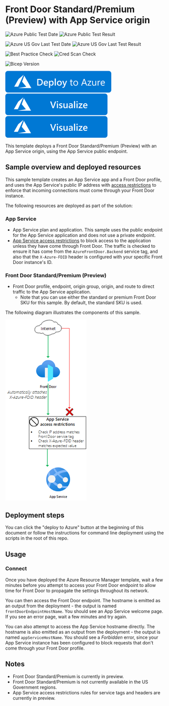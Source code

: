 # Front Door Standard/Premium (Preview) with App Service origin

![Azure Public Test Date](https://azurequickstartsservice.blob.core.windows.net/badges/quickstarts/microsoft.network/front-door-standard-premium-app-service-public/PublicLastTestDate.svg)
![Azure Public Test Result](https://azurequickstartsservice.blob.core.windows.net/badges/quickstarts/microsoft.network/front-door-standard-premium-app-service-public/PublicDeployment.svg)

![Azure US Gov Last Test Date](https://azurequickstartsservice.blob.core.windows.net/badges/quickstarts/microsoft.network/front-door-standard-premium-app-service-public/FairfaxLastTestDate.svg)
![Azure US Gov Last Test Result](https://azurequickstartsservice.blob.core.windows.net/badges/quickstarts/microsoft.network/front-door-standard-premium-app-service-public/FairfaxDeployment.svg)

![Best Practice Check](https://azurequickstartsservice.blob.core.windows.net/badges/quickstarts/microsoft.network/front-door-standard-premium-app-service-public/BestPracticeResult.svg)
![Cred Scan Check](https://azurequickstartsservice.blob.core.windows.net/badges/quickstarts/microsoft.network/front-door-standard-premium-app-service-public/CredScanResult.svg)

![Bicep Version](https://azurequickstartsservice.blob.core.windows.net/badges/quickstarts/microsoft.network/front-door-standard-premium-app-service-public/BicepVersion.svg)

[![Deploy To Azure](https://raw.githubusercontent.com/Azure/azure-quickstart-templates/master/1-CONTRIBUTION-GUIDE/images/deploytoazure.svg?sanitize=true)](https://portal.azure.com/#create/Microsoft.Template/uri/https%3A%2F%2Fraw.githubusercontent.com%2FAzure%2Fazure-quickstart-templates%2Fmaster%2Fquickstarts%2Fmicrosoft.network%2Ffront-door-standard-premium-app-service-public%2Fazuredeploy.json)  [![Visualize](https://raw.githubusercontent.com/Azure/azure-quickstart-templates/master/1-CONTRIBUTION-GUIDE/images/visualizebutton.svg?sanitize=true)](http://armviz.io/#/?load=https%3A%2F%2Fraw.githubusercontent.com%2FAzure%2Fazure-quickstart-templates%2Fmaster%2Fquickstarts%2Fmicrosoft.network%2Ffront-door-standard-premium-app-service-public%2Fazuredeploy.json)
[![Visualize](https://raw.githubusercontent.com/Azure/azure-quickstart-templates/master/1-CONTRIBUTION-GUIDE/images/visualizebutton.svg?sanitize=true)](http://armviz.io/#/?load=https%3A%2F%2Fraw.githubusercontent.com%2FAzure%2Fazure-quickstart-templates%2Fmaster%2Fquickstarts%2Fmicrosoft.network%2Ffront-door-standard-premium-app-service-public%2Fazuredeploy.json)

This template deploys a Front Door Standard/Premium (Preview) with an App Service origin, using the App Service public endpoint.

## Sample overview and deployed resources

This sample template creates an App Service app and a Front Door profile, and uses the App Service's public IP address with [access restrictions](https://docs.microsoft.com/azure/app-service/app-service-ip-restrictions) to enforce that incoming connections must come through your Front Door instance.

The following resources are deployed as part of the solution:

### App Service
- App Service plan and application. This sample uses the public endpoint for the App Service application and does not use a private endpoint.
- [App Service access restrictions](https://docs.microsoft.com/azure/app-service/app-service-ip-restrictions) to block access to the application unless they have come through Front Door. The traffic is checked to ensure it has come from the `AzureFrontDoor.Backend` service tag, and also that the `X-Azure-FDID` header is configured with your specific Front Door instance's ID.

### Front Door Standard/Premium (Preview)
- Front Door profile, endpoint, origin group, origin, and route to direct traffic to the App Service application.
  - Note that you can use either the standard or premium Front Door SKU for this sample. By default, the standard SKU is used.

The following diagram illustrates the components of this sample.

![Architecture diagram showing traffic inspected by App Service access restrictions.](images/diagram.png)

## Deployment steps

You can click the "deploy to Azure" button at the beginning of this document or follow the instructions for command line deployment using the scripts in the root of this repo.

## Usage

### Connect

Once you have deployed the Azure Resource Manager template, wait a few minutes before you attempt to access your Front Door endpoint to allow time for Front Door to propagate the settings throughout its network.

You can then access the Front Door endpoint. The hostname is emitted as an output from the deployment - the output is named `frontDoorEndpointHostName`. You should see an App Service welcome page. If you see an error page, wait a few minutes and try again.

You can also attempt to access the App Service hostname directly. The hostname is also emitted as an output from the deployment - the output is named `appServiceHostName`. You should see a _Forbidden_ error, since your App Service instance has been configured to block requests that don't come through your Front Door profile.

## Notes

- Front Door Standard/Premium is currently in preview.
- Front Door Standard/Premium is not currently available in the US Government regions.
- App Service access restrictions rules for service tags and headers are currently in preview.
